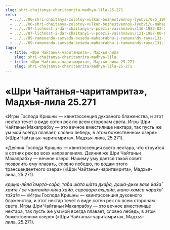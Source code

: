 ```yaml
---
slug: shri-chajtanya-charitamrita-madhya-lila-25-271
refs:
  - ../../06-shri-chaitanya-zolotoy-vulkan-bozhestvennoy-lyubvi/075_1982-05-04-a2-b1_sridharmj_nitjananda_prabhu_i_shri_chajtanja-velikodushnye_rasprostraniteli_soznanija_krishny.md
  - ../../06-shri-chaitanya-zolotoy-vulkan-bozhestvennoy-lyubvi/u-mahaprabhu-net-otdelnogo-sushchestvovaniya-ot-lily-krishny.md
  - ../../07-lichnost-i-dar-chaitanyi-v-poezii-vaishnavov/110-1982-02-23-a3-soznanie-krishny-i-soznanie-gaurangi-molitva-krishnadasa-kaviradzha.md
  - ../../07-lichnost-i-dar-chaitanyi-v-poezii-vaishnavov/121-1987-00-00-a1-obyasnenie-shloki-krishna-lila-amrita-sara.md
  - ../../09-ramananda-samvada-beseda-mahaprabhu-i-ramanandy-raya/131-1982-01-12-c2-ramananda-samvada-klyuch-k-ponimaniyu-ucheniya-shridhara-maharadzha.md
  - ../../09-ramananda-samvada-beseda-mahaprabhu-i-ramanandy-raya/131-1982-01-12-c2-ramananda-samvada-klyuch-k-ponimaniyu-ucheniya-shridhara-maharadzha.md
tags:
  - title: «Шри Чайтанья-чаритамрита», Мадхья-лила
    slug: shri-chajtanya-charitamrita-madhya-lila
  - title: «Шри Чайтанья-чаритамрита», Мадхья-лила 25.271
    slug: shri-chajtanya-charitamrita-madhya-lila-25-271
---
```


# «Шри Чайтанья-чаритамрита», Мадхья-лила 25.271

«Игры Господа Кришны — квинтэссенция духовного блаженства, и этот нектар течет в виде сотен рек по всем сторонам света. Игры Шри Чайтаньи Махапрабху — это вечное вместилище нектара, так пусть же ум мой всегда плавает, словно лебедь, в этом божественном озере» («Шри Чайтанья-чаритамрита», Мадхья-лила, 25.271).

«Деяния Господа Кришны — квинтэссенция всего нектара, что струится в сотнях рек во всех направлениях. Деяния же Шри Чайтаньи Махапрабху — вечное озеро. Нашему уму дается такой совет: позволить ему плавать, словно лебедю, по водам этого трансцендентного озера» («Шри Чайтанья-чаритамрита», Мадхья-лила, 25.271).

*кр̣ш̣н̣а-лӣла̄ амр̣та-са̄ра, та̄ра ш́ата ш́ата дха̄ра, даш́а-дике вахе йа̄ха̄ хаите / се чаитанйа-лӣла̄ хайа, саровара акш̣айа, мано-хам̇са чара̄ха’ та̄ха̄те* — «Игры Господа Кришны — квинтэссенция духовного блаженства, и этот нектар течет в виде сотен рек по всем сторонам света. Игры Шри Чайтаньи Махапрабху — это вечное вместилище нектара, так пусть же ум мой всегда плавает, словно лебедь, в этом божественном озере» («Шри Чайтанья-чаритамрита», Мадхья-лила, 25.271).

